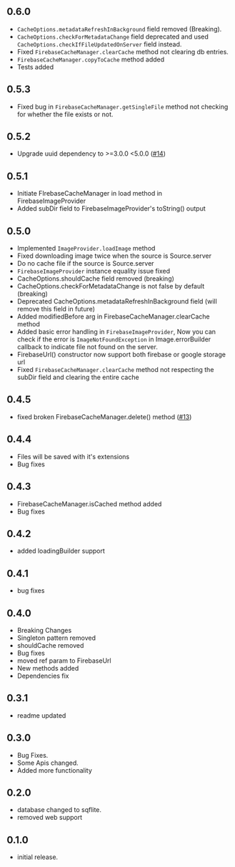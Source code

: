 ## 0.6.0

- `CacheOptions.metadataRefreshInBackground` field removed (Breaking).
- `CacheOptions.checkForMetadataChange` field deprecated and used `CacheOptions.checkIfFileUpdatedOnServer` field instead.
- Fixed `FirebaseCacheManager.clearCache` method not clearing db entries.
- `FirebaseCacheManager.copyToCache` method added
- Tests added

## 0.5.3

- Fixed bug in `FirebaseCacheManager.getSingleFile` method not checking for whether the file exists or not.

## 0.5.2

- Upgrade uuid dependency to >=3.0.0 <5.0.0 ([#14](https://github.com/imsamgarg/firebase_cached_image/pull/14))

## 0.5.1

- Initiate FIrebaseCacheManager in load method in FirebaseImageProvider
- Added subDir field to FirebaseImageProvider's toString() output

## 0.5.0

- Implemented `ImageProvider.loadImage` method
- Fixed downloading image twice when the source is Source.server
- Do no cache file if the source is Source.server
- `FirebaseImageProvider` instance equality issue fixed
- CacheOptions.shouldCache field removed (breaking)
- CacheOptions.checkForMetadataChange is not false by default (breaking)
- Deprecated CacheOptions.metadataRefreshInBackground field (will remove this field in future)
- Added modifiedBefore arg in FirebaseCacheManager.clearCache method
- Added basic error handling in `FirebaseImageProvider`, Now you can check if the error is `ImageNotFoundException` in Image.errorBuilder callback to indicate file not found on the server.
- FirebaseUrl() constructor now support both firebase or google storage url
- Fixed `FirebaseCacheManager.clearCache` method not respecting the subDir field and clearing the entire cache

## 0.4.5

- fixed broken FirebaseCacheManager.delete() method ([#13](https://github.com/imsamgarg/firebase_cached_image/pull/13))

## 0.4.4

- Files will be saved with it's extensions
- Bug fixes

## 0.4.3

- FirebaseCacheManager.isCached method added
- Bug fixes

## 0.4.2

- added loadingBuilder support

## 0.4.1

- bug fixes

## 0.4.0

- Breaking Changes
- Singleton pattern removed
- shouldCache removed
- Bug fixes
- moved ref param to FirebaseUrl
- New methods added
- Dependencies fix

## 0.3.1

- readme updated

## 0.3.0

- Bug Fixes.
- Some Apis changed.
- Added more functionality

## 0.2.0

- database changed to sqflite.
- removed web support

## 0.1.0

- initial release.
